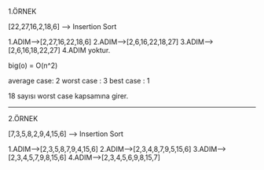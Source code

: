 1.ÖRNEK

[22,27,16,2,18,6] --> Insertion Sort

1.ADIM-->[2,27,16,22,18,6] 
2.ADIM-->[2,6,16,22,18,27] 
3.ADIM-->[2,6,16,18,22,27]
4.ADIM yoktur.

big(o) = O(n^2)

average case: 2 worst case : 3 best case : 1

18 sayısı worst case kapsamına girer.

----------------------------------------------------

2.ÖRNEK

[7,3,5,8,2,9,4,15,6] --> Insertion Sort


1.ADIM-->[2,3,5,8,7,9,4,15,6] 
2.ADIM-->[2,3,4,8,7,9,5,15,6] 
3.ADIM-->[2,3,4,5,7,9,8,15,6] 
4.ADIM-->[2,3,4,5,6,9,8,15,7]

